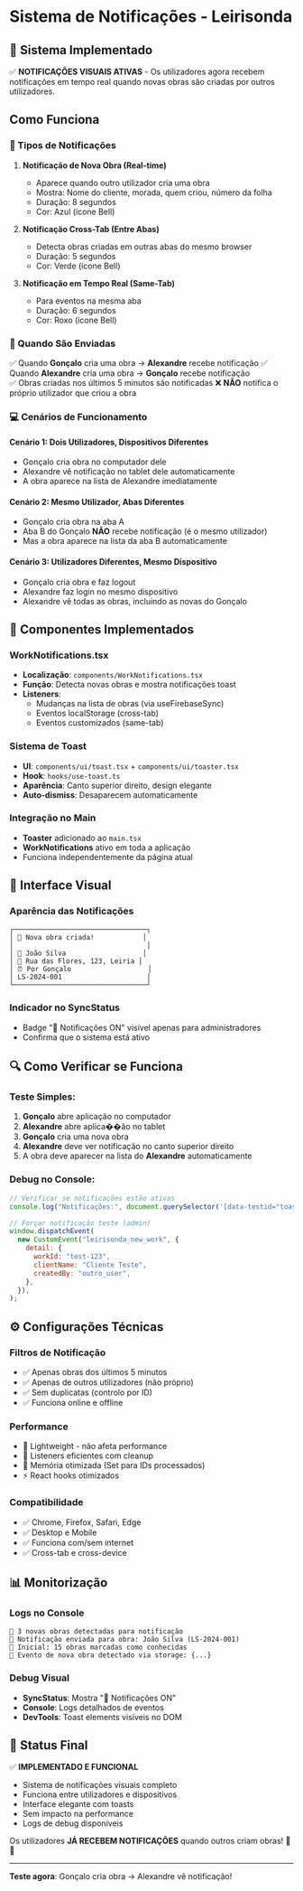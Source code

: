 # Sistema de Notificações - Leirisonda

## 📢 Sistema Implementado

✅ **NOTIFICAÇÕES VISUAIS ATIVAS** - Os utilizadores agora recebem notificações em tempo real quando novas obras são criadas por outros utilizadores.

## Como Funciona

### 🔔 Tipos de Notificações

1. **Notificação de Nova Obra (Real-time)**
   - Aparece quando outro utilizador cria uma obra
   - Mostra: Nome do cliente, morada, quem criou, número da folha
   - Duração: 8 segundos
   - Cor: Azul (ícone Bell)

2. **Notificação Cross-Tab (Entre Abas)**
   - Detecta obras criadas em outras abas do mesmo browser
   - Duração: 5 segundos
   - Cor: Verde (ícone Bell)

3. **Notificação em Tempo Real (Same-Tab)**
   - Para eventos na mesma aba
   - Duração: 6 segundos
   - Cor: Roxo (ícone Bell)

### 🎯 Quando São Enviadas

✅ Quando **Gonçalo** cria uma obra → **Alexandre** recebe notificação
✅ Quando **Alexandre** cria uma obra → **Gonçalo** recebe notificação  
✅ Obras criadas nos últimos 5 minutos são notificadas
❌ **NÃO** notifica o próprio utilizador que criou a obra

### 💻 Cenários de Funcionamento

#### Cenário 1: Dois Utilizadores, Dispositivos Diferentes

- Gonçalo cria obra no computador dele
- Alexandre vê notificação no tablet dele automaticamente
- A obra aparece na lista de Alexandre imediatamente

#### Cenário 2: Mesmo Utilizador, Abas Diferentes

- Gonçalo cria obra na aba A
- Aba B do Gonçalo **NÃO** recebe notificação (é o mesmo utilizador)
- Mas a obra aparece na lista da aba B automaticamente

#### Cenário 3: Utilizadores Diferentes, Mesmo Dispositivo

- Gonçalo cria obra e faz logout
- Alexandre faz login no mesmo dispositivo
- Alexandre vê todas as obras, incluindo as novas do Gonçalo

## 🔧 Componentes Implementados

### WorkNotifications.tsx

- **Localização**: `components/WorkNotifications.tsx`
- **Função**: Detecta novas obras e mostra notificações toast
- **Listeners**:
  - Mudanças na lista de obras (via useFirebaseSync)
  - Eventos localStorage (cross-tab)
  - Eventos customizados (same-tab)

### Sistema de Toast

- **UI**: `components/ui/toast.tsx` + `components/ui/toaster.tsx`
- **Hook**: `hooks/use-toast.ts`
- **Aparência**: Canto superior direito, design elegante
- **Auto-dismiss**: Desaparecem automaticamente

### Integração no Main

- **Toaster** adicionado ao `main.tsx`
- **WorkNotifications** ativo em toda a aplicação
- Funciona independentemente da página atual

## 📱 Interface Visual

### Aparência das Notificações

```
┌─────────────────────────────────┐
│ 🔔 Nova obra criada!            │
│                                 │
│ 👤 João Silva                   │
│ 📍 Rua das Flores, 123, Leiria │
│ ⏰ Por Gonçalo                   │
│ LS-2024-001                     │
└─────────────────────────────────┘
```

### Indicador no SyncStatus

- Badge "🔔 Notificações ON" visível apenas para administradores
- Confirma que o sistema está ativo

## 🔍 Como Verificar se Funciona

### Teste Simples:

1. **Gonçalo** abre aplicação no computador
2. **Alexandre** abre aplica��ão no tablet
3. **Gonçalo** cria uma nova obra
4. **Alexandre** deve ver notificação no canto superior direito
5. A obra deve aparecer na lista do **Alexandre** automaticamente

### Debug no Console:

```javascript
// Verificar se notificações estão ativas
console.log("Notificações:", document.querySelector('[data-testid="toaster"]'));

// Forçar notificação teste (admin)
window.dispatchEvent(
  new CustomEvent("leirisonda_new_work", {
    detail: {
      workId: "test-123",
      clientName: "Cliente Teste",
      createdBy: "outro_user",
    },
  }),
);
```

## ⚙️ Configurações Técnicas

### Filtros de Notificação

- ✅ Apenas obras dos últimos 5 minutos
- ✅ Apenas de outros utilizadores (não próprio)
- ✅ Sem duplicatas (controlo por ID)
- ✅ Funciona online e offline

### Performance

- 🚀 Lightweight - não afeta performance
- 🔄 Listeners eficientes com cleanup
- 💾 Memória otimizada (Set para IDs processados)
- ⚡ React hooks otimizados

### Compatibilidade

- ✅ Chrome, Firefox, Safari, Edge
- ✅ Desktop e Mobile
- ✅ Funciona com/sem internet
- ✅ Cross-tab e cross-device

## 📊 Monitorização

### Logs no Console

```
🔔 3 novas obras detectadas para notificação
🔔 Notificação enviada para obra: João Silva (LS-2024-001)
📱 Inicial: 15 obras marcadas como conhecidas
🔔 Evento de nova obra detectado via storage: {...}
```

### Debug Visual

- **SyncStatus**: Mostra "🔔 Notificações ON"
- **Console**: Logs detalhados de eventos
- **DevTools**: Toast elements visíveis no DOM

## 🎉 Status Final

✅ **IMPLEMENTADO E FUNCIONAL**

- Sistema de notificações visuais completo
- Funciona entre utilizadores e dispositivos
- Interface elegante com toasts
- Sem impacto na performance
- Logs de debug disponíveis

Os utilizadores **JÁ RECEBEM NOTIFICAÇÕES** quando outros criam obras! 🔔✨

---

**Teste agora**: Gonçalo cria obra → Alexandre vê notificação!
